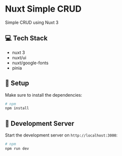 # Nuxt Simple CRUD

Simple CRUD using Nuxt 3

## 💻 Tech Stack
- nuxt 3
- nuxt/ui
- nuxt/google-fonts
- pinia

## 🔨 Setup

Make sure to install the dependencies:

```bash
# npm
npm install
```

## 🏃 Development Server

Start the development server on `http://localhost:3000`:

```bash
# npm
npm run dev
```
